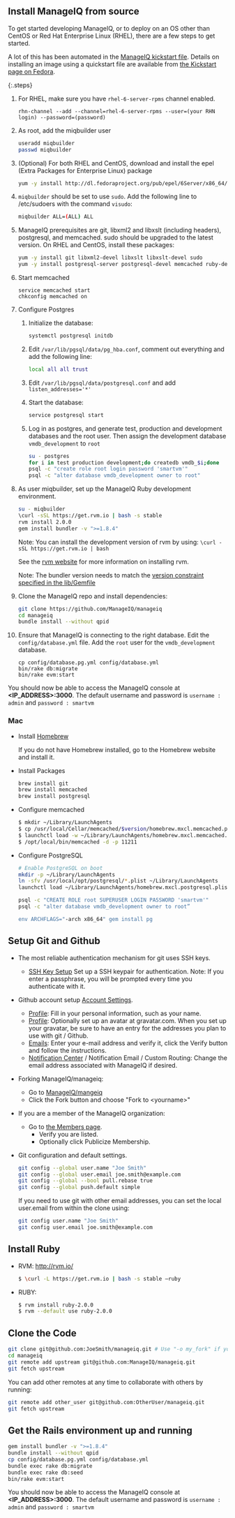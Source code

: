## Install ManageIQ from source

To get started developing ManageIQ, or to deploy on an OS other than CentOS
or Red Hat Enterprise Linux (RHEL), there are a few steps to get started.

A lot of this has been automated in the [ManageIQ kickstart
file](https://github.com/ManageIQ/manageiq-appliance-build/blob/master/kickstarts/base.ks.erb).
Details on installing an image using a quickstart file are available from
[the Kickstart page on Fedora](http://fedoraproject.org/wiki/Anaconda/Kickstart).

{:.steps}
1.  For RHEL, make sure you have `rhel-6-server-rpms` channel enabled.

    ```
    rhn-channel --add --channel=rhel-6-server-rpms --user=(your RHN login) --password=(password)
    ```

2.  As root, add the miqbuilder user

    ```bash
    useradd miqbuilder
    passwd miqbuilder
    ```

3.  (Optional) For both RHEL and CentOS, download and install the epel (Extra Packages
    for Enterprise Linux) package

    ```bash
    yum -y install http://dl.fedoraproject.org/pub/epel/6Server/x86_64/epel-release-6-8.noarch.rpm
    ```

4.  `miqbuilder` should be set to use `sudo`. Add the following line to
    /etc/sudoers with the command `visudo`:

    ```bash
    miqbuilder ALL=(ALL) ALL
    ```

5.  ManageIQ prerequisites are git, libxml2 and libxslt (including headers),
    postgresql, and memcached. sudo should be upgraded to the latest version.
    On RHEL and CentOS, install these packages:

    ```bash
    yum -y install git libxml2-devel libxslt libxslt-devel sudo
    yum -y install postgresql-server postgresql-devel memcached ruby-devel gcc-c++
    ```

6.  Start memcached

    ````
    service memcached start
    chkconfig memcached on
    ````

7. Configure Postgres

   1. Initialize the database:

      ```bash
      systemctl postgresql initdb
      ````

   2. Edit `/var/lib/pgsql/data/pg_hba.conf`, comment out everything and add
      the following line:

      ````bash
      local all all trust
      ````

   3. Edit `/var/lib/pgsql/data/postgresql.conf` and add
      `listen_addresses='*'`

   3. Start the database:

      ```bash
      service postgresql start
      ````

   4. Log in as postgres, and generate test, production and development
      databases and the root user.  Then assign the development database
      `vmdb_development` to `root`

      ```bash
      su - postgres
      for i in test production development;do createdb vmdb_$i;done
      psql -c "create role root login password 'smartvm'"
      psql -c "alter database vmdb_development owner to root"
      ```

8.  As user miqbuilder, set up the ManageIQ Ruby development environment.

    ```bash
    su - miqbuilder
    \curl -sSL https://get.rvm.io | bash -s stable
    rvm install 2.0.0
    gem install bundler -v ">=1.8.4"
    ```

    Note: You can install the development version of rvm by using:
    `\curl -sSL https://get.rvm.io | bash`

    See the [rvm website](http://rvm.io/rvm/install) for more information on installing rvm.

    Note: The bundler version needs to match the [version constraint specified in the lib/Gemfile](https://github.com/ManageIQ/manageiq/blob/43eb6a63e220e0274068549708644edce78485f4/lib/Gemfile#L3)

9.  Clone the ManageIQ repo and install dependencies:

    ```bash
    git clone https://github.com/ManageIQ/manageiq
    cd manageiq
    bundle install --without qpid
    ```

10. Ensure that ManageIQ is connecting to the right database. Edit the
    `config/database.yml` file.  Add the `root` user for the
    `vmdb_development` database.

    ```
    cp config/database.pg.yml config/database.yml
    bin/rake db:migrate
    bin/rake evm:start
    ```

You should now be able to access the ManageIQ console at **\<IP_ADDRESS\>:3000**. The default username and password is `username : admin` and `password : smartvm`

### Mac

* Install [Homebrew](http://brew.sh/)

  If you do not have Homebrew installed, go to the Homebrew website and install it.

* Install Packages

  ```bash
  brew install git
  brew install memcached
  brew install postgresql
  ```

* Configure memcached

  ```bash
  $ mkdir ~/Library/LaunchAgents
  $ cp /usr/local/Cellar/memcached/$version/homebrew.mxcl.memcached.plist ~/Library/LaunchAgents/
  $ launchctl load -w ~/Library/LaunchAgents/homebrew.mxcl.memcached.plist.
  $ /opt/local/bin/memcached -d -p 11211
  ```
  
* Configure PostgreSQL

  ```bash
  # Enable PostgreSQL on boot
  mkdir -p ~/Library/LaunchAgents
  ln -sfv /usr/local/opt/postgresql/*.plist ~/Library/LaunchAgents
  launchctl load ~/Library/LaunchAgents/homebrew.mxcl.postgresql.plist

  psql -c "CREATE ROLE root SUPERUSER LOGIN PASSWORD 'smartvm'"
  psql -c "alter database vmdb_development owner to root”
  
  env ARCHFLAGS="-arch x86_64" gem install pg
  ```
 
 
## Setup Git and Github

* The most reliable authentication mechanism for git uses SSH keys.
  * [SSH Key Setup](https://help.github.com/articles/generating-ssh-keys) Set up a SSH keypair for authentication.  Note: If you enter a passphrase, you will be prompted every time you authenticate with it.

* Github account setup [Account Settings](https://github.com/settings).
  * [Profile](https://github.com/settings/profile): Fill in your personal information, such as your name.
  * [Profile](https://github.com/settings/profile): Optionally set up an avatar at gravatar.com.  When you set up your gravatar, be sure to have an entry for the addresses you plan to use with git / Github.
  * [Emails](https://github.com/settings/emails): Enter your e-mail address and verify it, click the Verify button and follow the instructions.
  * [Notification Center](https://github.com/settings/notifications) / Notification Email / Custom Routing: Change the email address associated with ManageIQ if desired.
* Forking ManageIQ/manageiq:
  * Go to [ManageIQ/mangeiq](https://github.com/ManageIQ/manageiq)
  * Click the Fork button and choose "Fork to \<yourname\>"
* If you are a member of the ManageIQ organization:
  * Go to [the Members page](https://github.com/ManageIQ?tab=members).
    * Verify you are listed.
    * Optionally click Publicize Membership.

* Git configuration and default settings.

  ```zsh
  git config --global user.name "Joe Smith"
  git config --global user.email joe.smith@example.com
  git config --global --bool pull.rebase true
  git config --global push.default simple
  ```
  If you need to use git with other email addresses, you can set the local user.email from within the clone using:

  ```zsh
  git config user.name "Joe Smith"
  git config user.email joe.smith@example.com
  ```

## Install Ruby

* RVM: <http://rvm.io/>

  ```bash
  $ \curl -L https://get.rvm.io | bash -s stable —ruby
  ```
  
* RUBY:

  ```bash  
  $ rvm install ruby-2.0.0
  $ rvm --default use ruby-2.0.0
  ```

## Clone the Code

```zsh
git clone git@github.com:JoeSmith/manageiq.git # Use "-o my_fork" if you don't want the remote to be named origin
cd manageiq
git remote add upstream git@github.com:ManageIQ/manageiq.git
git fetch upstream
```

You can add other remotes at any time to collaborate with others by running:

```zsh
git remote add other_user git@github.com:OtherUser/manageiq.git
git fetch upstream
```


## Get the Rails environment up and running

```zsh
gem install bundler -v ">=1.8.4"
bundle install --without qpid
cp config/database.pg.yml config/database.yml
bundle exec rake db:migrate
bundle exec rake db:seed
bin/rake evm:start
```

You should now be able to access the ManageIQ console at **\<IP_ADDRESS\>:3000**. The default username and password is `username : admin` and `password : smartvm`
